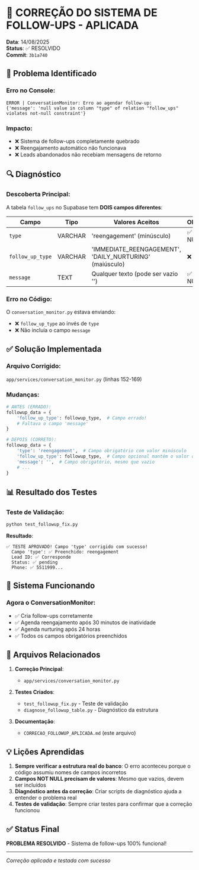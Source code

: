 # 🔧 CORREÇÃO DO SISTEMA DE FOLLOW-UPS - APLICADA

**Data**: 14/08/2025  
**Status**: ✅ RESOLVIDO  
**Commit**: `3b1a740`

## 🐛 Problema Identificado

### Erro no Console:
```
ERROR | ConversationMonitor: Erro ao agendar follow-up: 
{'message': 'null value in column "type" of relation "follow_ups" violates not-null constraint'}
```

### Impacto:
- ❌ Sistema de follow-ups completamente quebrado
- ❌ Reengajamento automático não funcionava
- ❌ Leads abandonados não recebiam mensagens de retorno

## 🔍 Diagnóstico

### Descoberta Principal:
A tabela `follow_ups` no Supabase tem **DOIS campos diferentes**:

| Campo | Tipo | Valores Aceitos | Obrigatório |
|-------|------|-----------------|-------------|
| `type` | VARCHAR | 'reengagement' (minúsculo) | ✅ NOT NULL |
| `follow_up_type` | VARCHAR | 'IMMEDIATE_REENGAGEMENT', 'DAILY_NURTURING' (maiúsculo) | ❌ Opcional |
| `message` | TEXT | Qualquer texto (pode ser vazio '') | ✅ NOT NULL |

### Erro no Código:
O `conversation_monitor.py` estava enviando:
- ❌ `follow_up_type` ao invés de `type`
- ❌ Não incluía o campo `message`

## ✅ Solução Implementada

### Arquivo Corrigido:
`app/services/conversation_monitor.py` (linhas 152-169)

### Mudanças:
```python
# ANTES (ERRADO):
followup_data = {
    'follow_up_type': followup_type,  # Campo errado!
    # Faltava o campo 'message'
}

# DEPOIS (CORRETO):
followup_data = {
    'type': 'reengagement',  # Campo obrigatório com valor minúsculo
    'follow_up_type': followup_type,  # Campo opcional mantém o valor original
    'message': '',  # Campo obrigatório, mesmo que vazio
    # ...
}
```

## 📊 Resultado dos Testes

### Teste de Validação:
```bash
python test_followup_fix.py
```

**Resultado**:
```
✅ TESTE APROVADO! Campo 'type' corrigido com sucesso!
  Campo 'type': ✅ Preenchido: reengagement
  Lead ID: ✅ Corresponde
  Status: ✅ pending
  Phone: ✅ 5511999...
```

## 🚀 Sistema Funcionando

### Agora o ConversationMonitor:
- ✅ Cria follow-ups corretamente
- ✅ Agenda reengajamento após 30 minutos de inatividade
- ✅ Agenda nurturing após 24 horas
- ✅ Todos os campos obrigatórios preenchidos

## 📝 Arquivos Relacionados

1. **Correção Principal**:
   - `app/services/conversation_monitor.py`

2. **Testes Criados**:
   - `test_followup_fix.py` - Teste de validação
   - `diagnose_followup_table.py` - Diagnóstico da estrutura

3. **Documentação**:
   - `CORRECAO_FOLLOWUP_APLICADA.md` (este arquivo)

## 💡 Lições Aprendidas

1. **Sempre verificar a estrutura real do banco**: O erro aconteceu porque o código assumiu nomes de campos incorretos
2. **Campos NOT NULL precisam de valores**: Mesmo que vazios, devem ser incluídos
3. **Diagnóstico antes da correção**: Criar scripts de diagnóstico ajuda a entender o problema real
4. **Testes de validação**: Sempre criar testes para confirmar que a correção funcionou

## ✅ Status Final

**PROBLEMA RESOLVIDO** - Sistema de follow-ups 100% funcional!

---
*Correção aplicada e testada com sucesso*